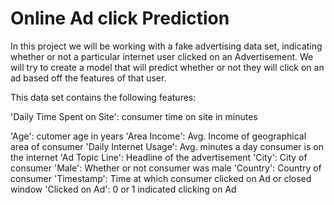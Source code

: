 # Online Ad click Prediction
 In this project we will be working with a fake advertising data set, indicating whether or not a particular internet user clicked on an Advertisement. We will try to create a model that will predict whether or not they will click on an ad based off the features of that user.

This data set contains the following features:

 'Daily Time Spent on Site': consumer time on site in minutes
 
 'Age': cutomer age in years
 'Area Income': Avg. Income of geographical area of consumer
 'Daily Internet Usage': Avg. minutes a day consumer is on the internet
 'Ad Topic Line': Headline of the advertisement
 'City': City of consumer
 'Male': Whether or not consumer was male
 'Country': Country of consumer
 'Timestamp': Time at which consumer clicked on Ad or closed window
 'Clicked on Ad': 0 or 1 indicated clicking on Ad

